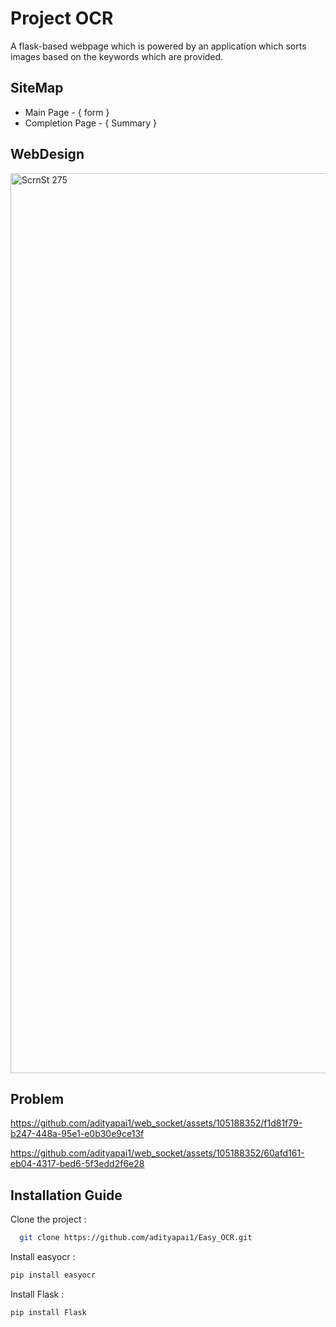 
# Project OCR 

A flask-based webpage which is powered by an application which sorts images based on the keywords which are provided.





## SiteMap

- Main Page - { form }
- Completion Page - { Summary }


## WebDesign
<img width="1440" alt="ScrnSt  275" src="https://github.com/adityapai1/web_socket/assets/105188352/d381ec05-b8be-4629-b016-b9c3fd23e830">

## Problem


https://github.com/adityapai1/web_socket/assets/105188352/f1d81f79-b247-448a-95e1-e0b30e9ce13f



https://github.com/adityapai1/web_socket/assets/105188352/60afd161-eb04-4317-bed6-5f3edd2f6e28




## Installation Guide

Clone the project : 

```bash
  git clone https://github.com/adityapai1/Easy_OCR.git
```


Install easyocr : 

```bash
pip install easyocr
```


Install Flask : 

```bash
pip install Flask
```




